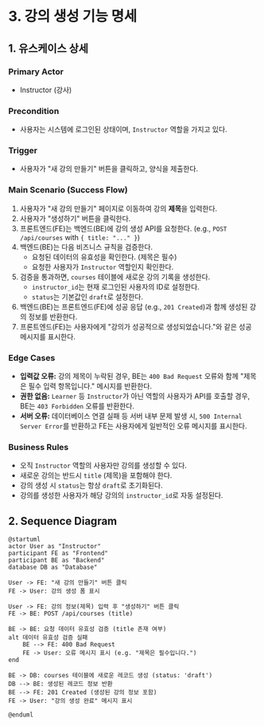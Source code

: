 # 3. 강의 생성 기능 명세

## 1. 유스케이스 상세

### Primary Actor
- Instructor (강사)

### Precondition
- 사용자는 시스템에 로그인된 상태이며, `Instructor` 역할을 가지고 있다.

### Trigger
- 사용자가 "새 강의 만들기" 버튼을 클릭하고, 양식을 제출한다.

### Main Scenario (Success Flow)
1. 사용자가 "새 강의 만들기" 페이지로 이동하여 강의 **제목**을 입력한다.
2. 사용자가 "생성하기" 버튼을 클릭한다.
3. 프론트엔드(FE)는 백엔드(BE)에 강의 생성 API를 요청한다. (e.g., `POST /api/courses` with `{ title: "..." }`)
4. 백엔드(BE)는 다음 비즈니스 규칙을 검증한다.
    - 요청된 데이터의 유효성을 확인한다. (제목은 필수)
    - 요청한 사용자가 `Instructor` 역할인지 확인한다.
5. 검증을 통과하면, `courses` 테이블에 새로운 강의 기록을 생성한다.
    - `instructor_id`는 현재 로그인된 사용자의 ID로 설정한다.
    - `status`는 기본값인 `draft`로 설정한다.
6. 백엔드(BE)는 프론트엔드(FE)에 성공 응답 (e.g., `201 Created`)과 함께 생성된 강의 정보를 반환한다.
7. 프론트엔드(FE)는 사용자에게 "강의가 성공적으로 생성되었습니다."와 같은 성공 메시지를 표시한다.

### Edge Cases
- **입력값 오류:** 강의 제목이 누락된 경우, BE는 `400 Bad Request` 오류와 함께 "제목은 필수 입력 항목입니다." 메시지를 반환한다.
- **권한 없음:** `Learner` 등 `Instructor`가 아닌 역할의 사용자가 API를 호출할 경우, BE는 `403 Forbidden` 오류를 반환한다.
- **서버 오류:** 데이터베이스 연결 실패 등 서버 내부 문제 발생 시, `500 Internal Server Error`를 반환하고 FE는 사용자에게 일반적인 오류 메시지를 표시한다.

### Business Rules
- 오직 `Instructor` 역할의 사용자만 강의를 생성할 수 있다.
- 새로운 강의는 반드시 `title` (제목)을 포함해야 한다.
- 강의 생성 시 `status`는 항상 `draft`로 초기화된다.
- 강의를 생성한 사용자가 해당 강의의 `instructor_id`로 자동 설정된다.

## 2. Sequence Diagram

```plantuml
@startuml
actor User as "Instructor"
participant FE as "Frontend"
participant BE as "Backend"
database DB as "Database"

User -> FE: "새 강의 만들기" 버튼 클릭
FE -> User: 강의 생성 폼 표시

User -> FE: 강의 정보(제목) 입력 후 "생성하기" 버튼 클릭
FE -> BE: POST /api/courses (title)

BE -> BE: 요청 데이터 유효성 검증 (title 존재 여부)
alt 데이터 유효성 검증 실패
    BE --> FE: 400 Bad Request
    FE -> User: 오류 메시지 표시 (e.g. "제목은 필수입니다.")
end

BE -> DB: courses 테이블에 새로운 레코드 생성 (status: 'draft')
DB --> BE: 생성된 레코드 정보 반환
BE --> FE: 201 Created (생성된 강의 정보 포함)
FE -> User: "강의 생성 완료" 메시지 표시

@enduml
```